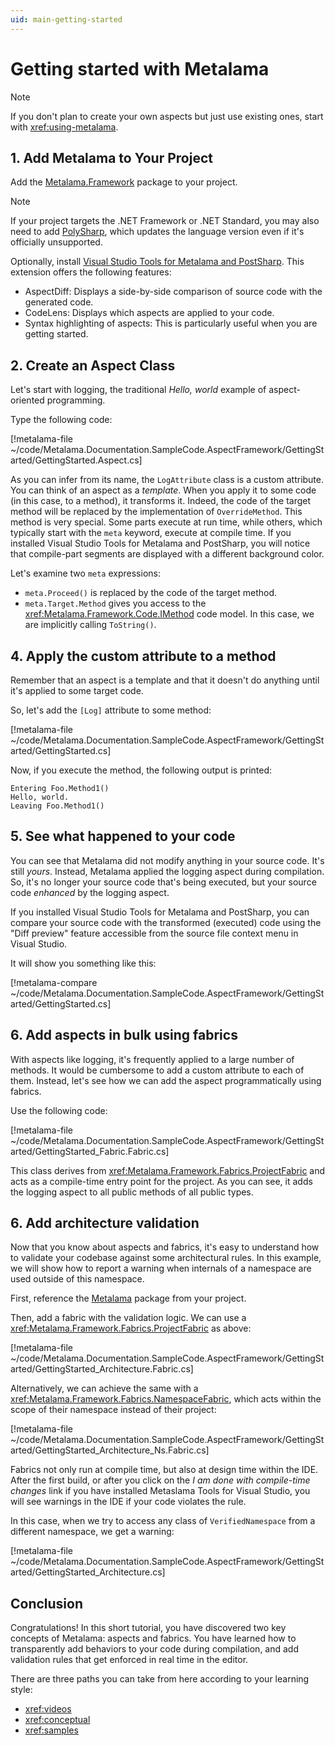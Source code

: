 ```yaml
---
uid: main-getting-started
---
```


# Getting started with Metalama

> [!NOTE]
> If you don't plan to create your own aspects but just use existing ones, start with <xref:using-metalama>.


## 1. Add Metalama to Your Project

Add the [Metalama.Framework](https://www.nuget.org/packages/Metalama.Framework) package to your project.

> [!NOTE]
> If your project targets the .NET Framework or .NET Standard, you may also need to add [PolySharp](https://github.com/Sergio0694/PolySharp), which updates the language version even if it's officially unsupported.

Optionally, install [Visual Studio Tools for Metalama and PostSharp](https://marketplace.visualstudio.com/items?itemName=PostSharpTechnologies.metalama). This extension offers the following features:

* AspectDiff: Displays a side-by-side comparison of source code with the generated code.
* CodeLens: Displays which aspects are applied to your code.
* Syntax highlighting of aspects: This is particularly useful when you are getting started.

## 2. Create an Aspect Class

Let's start with logging, the traditional _Hello, world_ example of aspect-oriented programming.

Type the following code:

[!metalama-file ~/code/Metalama.Documentation.SampleCode.AspectFramework/GettingStarted/GettingStarted.Aspect.cs]

As you can infer from its name, the `LogAttribute` class is a custom attribute. You can think of an aspect as a _template_. When you apply it to some code (in this case, to a method), it transforms it. Indeed, the code of the target method will be replaced by the implementation of `OverrideMethod`. This method is very special. Some parts execute at run time, while others, which typically start with the `meta` keyword, execute at compile time. If you installed Visual Studio Tools for Metalama and PostSharp, you will notice that compile-part segments are displayed with a different background color.

Let's examine two `meta` expressions:

* `meta.Proceed()` is replaced by the code of the target method.
* `meta.Target.Method` gives you access to the <xref:Metalama.Framework.Code.IMethod> code model. In this case, we are implicitly calling `ToString()`.

## 4. Apply the custom attribute to a method

Remember that an aspect is a template and that it doesn't do anything until it's applied to some target code.

So, let's add the `[Log]` attribute to some method:

[!metalama-file ~/code/Metalama.Documentation.SampleCode.AspectFramework/GettingStarted/GettingStarted.cs]

Now, if you execute the method, the following output is printed:

```text
Entering Foo.Method1()
Hello, world.
Leaving Foo.Method1()
```

## 5. See what happened to your code

You can see that Metalama did not modify anything in your source code. It's still _yours_. Instead, Metalama applied the logging aspect during compilation. So, it's no longer your source code that's being executed, but your source code _enhanced_ by the logging aspect.

If you installed Visual Studio Tools for Metalama and PostSharp, you can compare your source code with the transformed (executed) code using the "Diff preview" feature accessible from the source file context menu in Visual Studio.

It will show you something like this:

[!metalama-compare ~/code/Metalama.Documentation.SampleCode.AspectFramework/GettingStarted/GettingStarted.cs]

## 6. Add aspects in bulk using fabrics

With aspects like logging, it's frequently applied to a large number of methods. It would be cumbersome to add a custom attribute to each of them. Instead, let's see how we can add the aspect programmatically using fabrics.

Use the following code:

[!metalama-file ~/code/Metalama.Documentation.SampleCode.AspectFramework/GettingStarted/GettingStarted_Fabric.Fabric.cs]

This class derives from <xref:Metalama.Framework.Fabrics.ProjectFabric> and acts as a compile-time entry point for the project. As you can see, it adds the logging aspect to all public methods of all public types.

## 6. Add architecture validation

Now that you know about aspects and fabrics, it's easy to understand how to validate your codebase against some architectural rules. In this example, we will show how to report a warning when internals of a namespace are used outside of this namespace.

First, reference the [Metalama](https://www.nuget.org/packages/Metalama.Extensions.Architecture.Extensions.Architecture) package from your project.

Then, add a fabric with the validation logic. We can use a <xref:Metalama.Framework.Fabrics.ProjectFabric> as above:

[!metalama-file ~/code/Metalama.Documentation.SampleCode.AspectFramework/GettingStarted/GettingStarted_Architecture.Fabric.cs]

Alternatively, we can achieve the same with a <xref:Metalama.Framework.Fabrics.NamespaceFabric>, which acts within the scope of their namespace instead of their project:

[!metalama-file ~/code/Metalama.Documentation.SampleCode.AspectFramework/GettingStarted/GettingStarted_Architecture_Ns.Fabric.cs]

Fabrics not only run at compile time, but also at design time within the IDE. After the first build, or after you click on the _I am done with compile-time changes_ link if you have installed Metaslama Tools for Visual Studio, you will see warnings in the IDE if your code violates the rule.

In this case, when we try to access any class of `VerifiedNamespace` from a different namespace, we get a warning:

[!metalama-file ~/code/Metalama.Documentation.SampleCode.AspectFramework/GettingStarted/GettingStarted_Architecture.cs]

## Conclusion

Congratulations! In this short tutorial, you have discovered two key concepts of Metalama: aspects and fabrics. You have learned how to transparently add behaviors to your code during compilation, and add validation rules that get enforced in real time in the editor.

There are three paths you can take from here according to your learning style:

* <xref:videos>
* <xref:conceptual>
* <xref:samples>
